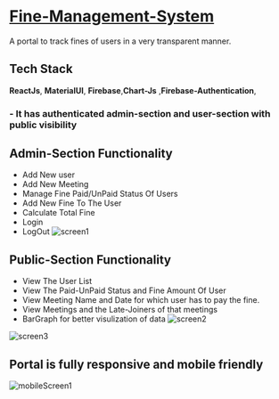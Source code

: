 
# [Fine-Management-System](https://fine-management-systems.herokuapp.com/)

A portal to track fines of users in a very transparent manner.



## Tech Stack
 **ReactJs**, **MaterialUI**, **Firebase**,**Chart-Js**
 ,**Firebase-Authentication**,


### - It has authenticated admin-section and user-section with public visibility
## Admin-Section Functionality

- Add New user
- Add New Meeting
- Manage Fine Paid/UnPaid Status Of Users
- Add New Fine To The User
- Calculate Total Fine
- Login
- LogOut
![screen1](https://user-images.githubusercontent.com/68539474/143495350-2c9bf06f-3b56-4a60-91a0-e769ba8e8b85.png)

## Public-Section Functionality
- View The User List
- View The Paid-UnPaid Status and Fine Amount Of User
- View Meeting Name and Date for which user has to pay the fine.
- View Meetings and the Late-Joiners of that meetings
- BarGraph for better visulization of data
![screen2](https://user-images.githubusercontent.com/68539474/143495392-0b9fd896-b2c7-4c6b-91ac-2dbe7bcd12ef.png)

![screen3](https://user-images.githubusercontent.com/68539474/143495434-d3967d85-2d95-4408-91fc-5f63089674b2.png)

## Portal is fully responsive and mobile friendly
![mobileScreen1](https://user-images.githubusercontent.com/68539474/143495580-7eba855d-8a71-4e52-9ee5-f0c43dd0e72a.png)


